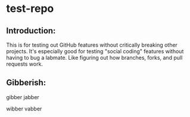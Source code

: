 # test-repo

## Introduction:

This is for testing out GitHub features without critically breaking other projects. It's especially good for testing "social coding" features without having to bug a labmate. Like figuring out how branches, forks, and pull requests work.

## Gibberish:

gibber jabber

wibber vabber
